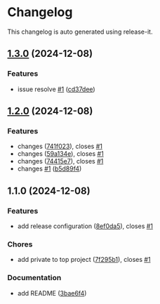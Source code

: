 # Changelog

This changelog is auto generated using release-it.


## [1.3.0](https://github.com/juancarlosjr97/relese-automation-test/compare/1.2.0...1.3.0) (2024-12-08)

### Features

* issue resolve [#1](https://github.com/juancarlosjr97/relese-automation-test/issues/1) ([cd37dee](https://github.com/juancarlosjr97/relese-automation-test/commit/cd37dee9e402a6f83beb27ac78b250331a36dc4d))

## [1.2.0](https://github.com/juancarlosjr97/relese-automation-test/compare/1.1.0...1.2.0) (2024-12-08)

### Features

* changes ([741f023](https://github.com/juancarlosjr97/relese-automation-test/commit/741f023ec6876d04cc145c00589ca1b8687f0cca)), closes [#1](https://github.com/juancarlosjr97/relese-automation-test/issues/1)
* changes ([59a134e](https://github.com/juancarlosjr97/relese-automation-test/commit/59a134ec410d84abc8e87dba2d33dd23b4531003)), closes [#1](https://github.com/juancarlosjr97/relese-automation-test/issues/1)
* changes ([74415e7](https://github.com/juancarlosjr97/relese-automation-test/commit/74415e7ef1c3c6c98768b606a98fbdcb09830562)), closes [#1](https://github.com/juancarlosjr97/relese-automation-test/issues/1)
* changes [#1](https://github.com/juancarlosjr97/relese-automation-test/issues/1) ([b5d89f4](https://github.com/juancarlosjr97/relese-automation-test/commit/b5d89f49976000275fb1e7936f37d5dd7487e7f6))

## 1.1.0 (2024-12-08)

### Features

* add release configuration ([8ef0da5](https://github.com/juancarlosjr97/relese-automation-test/commit/8ef0da5b78af963072a752686c40e3d537371a10)), closes [#1](https://github.com/juancarlosjr97/relese-automation-test/issues/1)

### Chores

* add private to top project ([7f295b1](https://github.com/juancarlosjr97/relese-automation-test/commit/7f295b1090690be843836ee7a7e38633f0e65bea)), closes [#1](https://github.com/juancarlosjr97/relese-automation-test/issues/1)

### Documentation

* add README ([3bae6f4](https://github.com/juancarlosjr97/relese-automation-test/commit/3bae6f400032e71a7b6f0dfce8cb18a5a70258a1))
